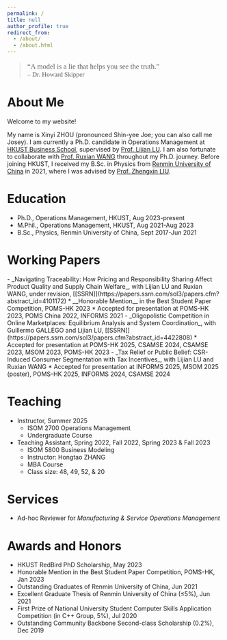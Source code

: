 ```yaml
---
permalink: /
title: null
author_profile: true
redirect_from: 
  - /about/
  - /about.html
---
```


<blockquote style="font-family: cursive; font-size: 1.2em; margin-top: 1em;">
  “A model is a lie that helps you see the truth.”<br>
  <span style="font-size: 0.9em;">– Dr. Howard Skipper</span>
</blockquote>

About Me
======

Welcome to my website!

My name is Xinyi ZHOU (pronounced Shin-yee Joe; you can also call me Josey). I am currently a Ph.D. candidate in Operations Management at [HKUST Business School](https://bm.hkust.edu.hk/), supervised by [Prof. Lijian LU](https://lijianlu.people.ust.hk/). I am also fortunate to collaborate with [Prof. Ruxian WANG](https://sites.google.com/view/ruxianwang) throughout my Ph.D. journey.
Before joining HKUST, I received my B.Sc. in Physics from [Renmin University of China](https://www.ruc.edu.cn/) in 2021, where I was advised by [Prof. Zhengxin LIU](http://www.phys.ruc.edu.cn/info/1182/1541.htm).

Education
======
- Ph.D., Operations Management, HKUST, Aug 2023-present
- M.Phil., Operations Management, HKUST, Aug 2021-Aug 2023
- B.Sc., Physics, Renmin University of China, Sept 2017-Jun 2021

<h1 id="research">Working Papers</h1>
- _Navigating Traceability: How Pricing and Responsibility Sharing Affect Product Quality and Supply Chain Welfare_, with Lijian LU and Ruxian WANG, under revision, [[SSRN]](https://papers.ssrn.com/sol3/papers.cfm?abstract_id=4101172)
  * __Honorable Mention__ in the Best Student Paper Competition, POMS-HK 2023
  * Accepted for presentation at POMS-HK 2023, POMS China 2022, INFORMS 2021
- _Oligopolistic Competition in Online Marketplaces: Equilibrium Analysis and System Coordination_, with Guillermo GALLEGO and Lijian LU, [[SSRN]](https://papers.ssrn.com/sol3/papers.cfm?abstract_id=4422808)
  * Accepted for presentation at POMS-HK 2025, CSAMSE 2024, CSAMSE 2023, MSOM 2023, POMS-HK 2023
- _Tax Relief or Public Belief: CSR-Induced Consumer Segmentation with Tax Incentives_, with Lijian LU and Ruxian WANG
  * Accepted for presentation at INFORMS 2025, MSOM 2025 (poster), POMS-HK 2025, INFORMS 2024, CSAMSE 2024

Teaching
======
- Instructor, Summer 2025
  * ISOM 2700 Operations Management
  * Undergraduate Course
- Teaching Assistant, Spring 2022, Fall 2022, Spring 2023 & Fall 2023
  * ISOM 5800 Business Modeling
  * Instructor: Hongtao ZHANG
  * MBA Course
  * Class size: 48, 49, 52, & 20

Services
======
- Ad-hoc Reviewer for _Manufacturing & Service Operations Management_

Awards and Honors
======
- HKUST RedBird PhD Scholarship, May 2023
- Honorable Mention in the Best Student Paper Competition, POMS-HK, Jan 2023
- Outstanding Graduates of Renmin University of China, Jun 2021
- Excellent Graduate Thesis of Renmin University of China (≤5%), Jun 2021
- First Prize of National University Student Computer Skills Application Competition (in C++ Group, 5%), Jul 2020
- Outstanding Community Backbone Second-class Scholarship (0.2%), Dec 2019
